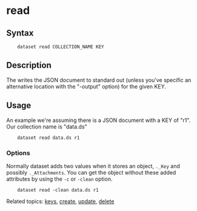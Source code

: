 
# read

## Syntax

```
    dataset read COLLECTION_NAME KEY
```

## Description

The writes the JSON document to standard out (unless you've 
specific an alternative location with the "-output" option)
for the given KEY.

## Usage

An example we're assuming there is a JSON document with a KEY 
of "r1". Our collection name is "data.ds"

```shell
    dataset read data.ds r1
```

### Options

Normally dataset adds two values when it stores an object, `._Key`
and possibly `._Attachments`. You can get the object without these
added attributes by using the `-c` or `-clean` option.


```shell
    dataset read -clean data.ds r1
```


Related topics: [keys](keys.html), [create](create.html), [update](update.html), [delete](delete.html)


